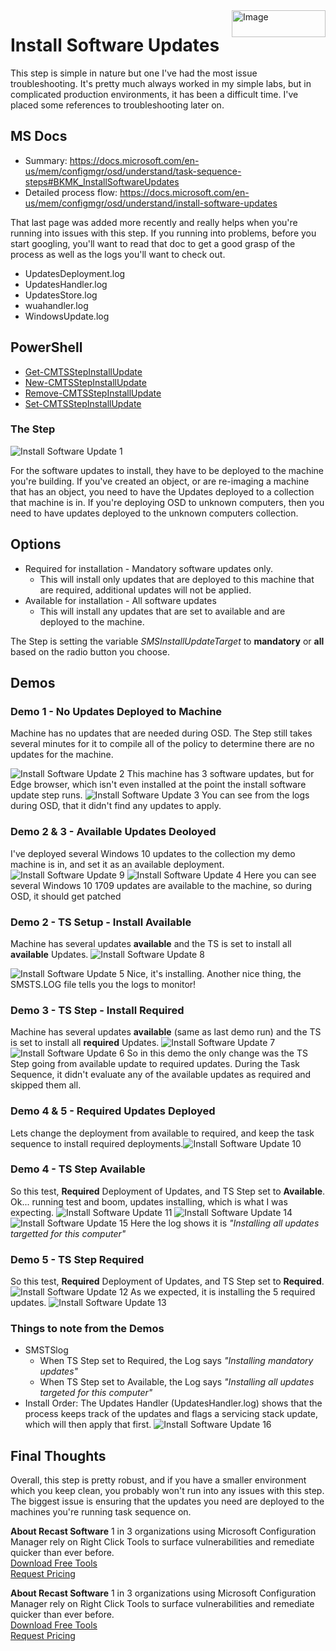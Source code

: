<img style="float: right;" src="https://www.recastsoftware.com/wp-content/uploads/2021/10/Recast-Logo-Dark_Horizontal.svg"  alt="Image" height="43" width="150">

# Install Software Updates

This step is simple in nature but one I've had the most issue troubleshooting.  It's pretty much always worked in my simple labs, but in complicated production environments, it has been a difficult time.  I've placed some references to troubleshooting later on.

## MS Docs

- Summary: <https://docs.microsoft.com/en-us/mem/configmgr/osd/understand/task-sequence-steps#BKMK_InstallSoftwareUpdates>
- Detailed process flow: <https://docs.microsoft.com/en-us/mem/configmgr/osd/understand/install-software-updates>

That last page was added more recently and really helps when you're running into issues with this step.  If you running into problems, before you start googling, you'll want to read that doc to get a good grasp of the process as well as the logs you'll want to check out.

- UpdatesDeployment.log
- UpdatesHandler.log
- UpdatesStore.log
- wuahandler.log
- WindowsUpdate.log

## PowerShell

- [Get-CMTSStepInstallUpdate](https://docs.microsoft.com/en-us/powershell/module/configurationmanager/get-cmtsstepinstallupdate?view=sccm-ps)
- [New-CMTSStepInstallUpdate](https://docs.microsoft.com/en-us/powershell/module/configurationmanager/new-cmtsstepinstallupdate?view=sccm-ps)
- [Remove-CMTSStepInstallUpdate](https://docs.microsoft.com/en-us/powershell/module/configurationmanager/remove-cmtsstepinstallupdate?view=sccm-ps)
- [Set-CMTSStepInstallUpdate](https://docs.microsoft.com/en-us/powershell/module/configurationmanager/set-cmtsstepinstallupdate?view=sccm-ps)

### The Step

![Install Software Update 1](media/InstallSoftwareUpdates01.png)

For the software updates to install, they have to be deployed to the machine you're building. If you've created an object, or are re-imaging a machine that has an object, you need to have the Updates deployed to a collection that machine is in.
If you're deploying OSD to unknown computers, then you need to have updates deployed to the unknown computers collection.

## Options

- Required for installation - Mandatory software updates only.
  - This will install only updates that are deployed to this machine that are required, additional updates will not be applied.
- Available for installation - All software updates
  - This will install any updates that are set to available and are deployed to the machine.

The Step is setting the variable _SMSInstallUpdateTarget_ to **mandatory** or **all** based on the radio button you choose.

## Demos

### Demo 1 - No Updates Deployed to Machine

Machine has no updates that are needed during OSD.  The Step still takes several minutes for it to compile all of the policy to determine there are no updates for the machine.

![Install Software Update 2](media/InstallSoftwareUpdates02.png)
This machine has 3 software updates, but for Edge browser, which isn't even installed at the point the install software update step runs.
![Install Software Update 3](media/InstallSoftwareUpdates03.png)
You can see from the logs during OSD, that it didn't find any updates to apply.

### Demo 2 & 3 - Available Updates Deoloyed

I've deployed several Windows 10 updates to the collection my demo machine is in, and set it as an available deployment.
![Install Software Update 9](media/InstallSoftwareUpdates09.png)
![Install Software Update 4](media/InstallSoftwareUpdates04.png)
Here you can see several Windows 10 1709 updates are available to the machine, so during OSD, it should get patched

### Demo 2 - TS Setup - Install Available

Machine has several updates **available** and the TS is set to install all **available** Updates.
![Install Software Update 8](media/InstallSoftwareUpdates08.png)

![Install Software Update 5](media/InstallSoftwareUpdates05.png)
Nice, it's installing.  Another nice thing, the SMSTS.LOG file tells you the logs to monitor!

### Demo 3 - TS Step - Install Required

Machine has several updates **available** (same as last demo run) and the TS is set to install all **required** Updates.
![Install Software Update 7](media/InstallSoftwareUpdates07.png)
![Install Software Update 6](media/InstallSoftwareUpdates06.png)
So in this demo the only change was the TS Step going from available update to required updates.  During the Task Sequence, it didn't evaluate any of the available updates as required and skipped them all.

### Demo 4 & 5 - Required Updates Deployed

Lets change the deployment from available to required, and keep the task sequence to install required deployments.![Install Software Update 10](media/InstallSoftwareUpdates10.png)

### Demo 4 - TS Step Available

So this test, **Required** Deployment of Updates, and TS Step set to **Available**.
Ok... running test and boom, updates installing, which is what I was expecting.
![Install Software Update 11](media/InstallSoftwareUpdates11.png)
![Install Software Update 14](media/InstallSoftwareUpdates14.png)
![Install Software Update 15](media/InstallSoftwareUpdates15.png)
Here the log shows it is _"Installing all updates targetted for this computer"_

### Demo 5 - TS Step Required

So this test, **Required** Deployment of Updates, and TS Step set to **Required**.
![Install Software Update 12](media/InstallSoftwareUpdates12.png)
As we expected, it is installing the 5 required updates.
![Install Software Update 13](media/InstallSoftwareUpdates13.png)

### Things to note from the Demos

- SMSTSlog
  - When TS Step set to Required, the Log says _"Installing mandatory updates"_
  - When TS Step set to Available, the Log says _"Installing all updates targeted for this computer"_
- Install Order: The Updates Handler (UpdatesHandler.log) shows that the process keeps track of the updates and flags a servicing stack update, which will then apply that first.
![Install Software Update 16](media/InstallSoftwareUpdates16.png)

## Final Thoughts

Overall, this step is pretty robust, and if you have a smaller environment which you keep clean, you probably won't run into any issues with this step.  The biggest issue is ensuring that the updates you need are deployed to the machines you're running task sequence on.

**About Recast Software**
1 in 3 organizations using Microsoft Configuration Manager rely on Right Click Tools to surface vulnerabilities and remediate quicker than ever before.  
[Download Free Tools](https://www.recastsoftware.com/?utm_source=cmdocs&utm_medium=referral&utm_campaign=cmdocs#formarea)  
[Request Pricing](https://www.recastsoftware.com/pricing?utm_source=cmdocs&utm_medium=referral&utm_campaign=cmdocs)

**About Recast Software**
1 in 3 organizations using Microsoft Configuration Manager rely on Right Click Tools to surface vulnerabilities and remediate quicker than ever before.  
[Download Free Tools](https://www.recastsoftware.com/?utm_source=cmdocs&utm_medium=referral&utm_campaign=cmdocs#formarea)  
[Request Pricing](https://www.recastsoftware.com/pricing?utm_source=cmdocs&utm_medium=referral&utm_campaign=cmdocs)
